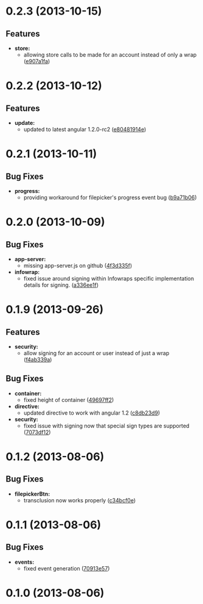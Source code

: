 # 0.2.3 (2013-10-15)

## Features

- **store:** 
  - allowing store calls to be made for an account instead of only a wrap ([e907a1fa](https://github.com/infowrap/infowrap-filepicker/commit/e907a1fa))   


# 0.2.2 (2013-10-12)

## Features

- **update:**
  - updated to latest angular 1.2.0-rc2 ([e80481914e](https://github.com/infowrap/infowrap-filepicker/commit/e80481914e))

# 0.2.1 (2013-10-11)


## Bug Fixes

- **progress:**
  - providing workaround for filepicker's progress event bug ([b9a71b06](https://github.com/infowrap/infowrap-filepicker/commit/b9a71b06))

# 0.2.0 (2013-10-09)


## Bug Fixes

- **app-server:**
  - missing app-server.js on github ([4f3d335f](https://github.com/infowrap/infowrap-filepicker/commit/4f3d335f))
- **infowrap:**
  - fixed issue around signing within Infowraps specific implementation details for signing. ([a336ee1f](https://github.com/infowrap/infowrap-filepicker/commit/a336ee1f))

# 0.1.9 (2013-09-26)

## Features

- **security:**
  - allow signing for an account or user instead of just a wrap ([f4ab339a](https://github.com/infowrap/infowrap-filepicker/commit/f4ab339a))

## Bug Fixes

- **container:**
  - fixed height of container ([49697ff2](https://github.com/infowrap/infowrap-filepicker/commit/49697ff2))
- **directive:**
  - updated directive to work with angular 1.2 ([c8db23d9](https://github.com/infowrap/infowrap-filepicker/commit/c8db23d9))
- **security:**
  - fixed issue with signing now that special sign types are supported ([7073df12](https://github.com/infowrap/infowrap-filepicker/commit/7073df12))

# 0.1.2 (2013-08-06)


## Bug Fixes

- **filepickerBtn:**
  - transclusion now works properly ([c34bcf0e](https://github.com/infowrap/infowrap-filepicker/commit/c34bcf0e))

# 0.1.1 (2013-08-06)


## Bug Fixes

- **events:**
  - fixed event generation ([70913e57](https://github.com/infowrap/infowrap-filepicker/commit/70913e57))

# 0.1.0 (2013-08-06)



